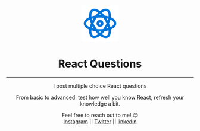 <div align="center">
  <img height="100" src="../Images/icons8-react-100.png">
  <h1>React Questions</h1>

---

<span>I post multiple choice React questions

From basic to advanced: test how well you know React, refresh your knowledge a bit.</span>

Feel free to reach out to me! 😊 <br />
<a href="https://www.instagram.com/mahrous_gama1/" >Instagram</a> || <a href="https://twitter.com/MahrousGama1">Twitter</a> || <a href="https://www.linkedin.com/in/mahrous-gamal-044693218/">linkedin</a>

</div>
